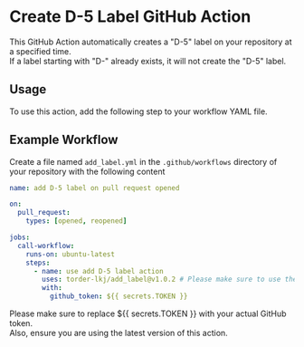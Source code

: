 # Create D-5 Label GitHub Action
This GitHub Action automatically creates a "D-5" label on your repository at a specified time.</br> 
If a label starting with "D-" already exists, it will not create the "D-5" label.

## Usage
To use this action, add the following step to your workflow YAML file.

## Example Workflow
Create a file named `add_label.yml` in the `.github/workflows` directory of your repository with the following content

```yaml
name: add D-5 label on pull request opened

on:
  pull_request:
    types: [opened, reopened]

jobs:
  call-workflow:
    runs-on: ubuntu-latest
    steps:
      - name: use add D-5 label action
        uses: torder-lkj/add_label@v1.0.2 # Please make sure to use the latest version.
        with:
          github_token: ${{ secrets.TOKEN }}
```

Please make sure to replace ${{ secrets.TOKEN }} with your actual GitHub token.</br> 
Also, ensure you are using the latest version of this action.